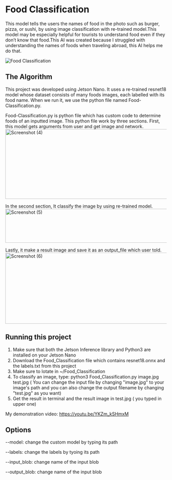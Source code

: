 # Food Classification

This model tells the users the names of food in the photo such as burger, pizza, or sushi, by using image classification with re-trained model.This model may be especially helpful for tourists to understand food even if they don’t know that food.This AI was created because I struggled with understanding the names of foods when traveling abroad, this AI helps me do that.

![Food Classification](https://github.com/user-attachments/assets/76a864cd-4d68-46f0-8483-501422e4d46e)

## The Algorithm

This project was developed using Jetson Nano. It uses a re-trained resnet18 model whose dataset consists of many foods images, each labelled with its food name. When we run it, we use the python file named Food-Classification.py. 

Food-Classification.py is python file which has custom code to determine foods of an inputted image. This python file work by three sections.
First, this model gets arguments from user and get image and network. 
<img width="822" height="218" alt="Screenshot (4)" src="https://github.com/user-attachments/assets/332aa960-a2c5-47e9-9469-a797fa253c05" />

In the second section, It classify the image by using re-trained model. 
<img width="717" height="106" alt="Screenshot (5)" src="https://github.com/user-attachments/assets/fba5c6f0-afa6-471e-bd80-3d38901ca2d1" />

Lastly, it make a result image and save it as an output_file which user told.
<img width="891" height="222" alt="Screenshot (6)" src="https://github.com/user-attachments/assets/a65f6117-3170-4469-9730-bae32bfb46e7" />

## Running this project

1. Make sure that both the Jetson Inference library and Python3 are installed on your Jetson Nano
2. Download the Food_Classification file which contains resnet18.onnx and the labels.txt from this project
3. Make sure to lotate in ~/Food_Classification
4. To classify an image, type: python3 Food_Classification.py image.jpg test.jpg  ( You can change the input file by changing "image.jpg" to your image's path and you can also change the output filename by changing "test.jpg" as you want)
5. Get the result in terminal and the result image in test.jpg ( you typed in upper one)

My demonstration video: https://youtu.be/YKZm_kSHmxM

## Options

--model: change the custom model by typing its path

--labels: change the labels by tyoing its path

--input_blob: change name of the input blob

--output_blob: change name of the input blob
